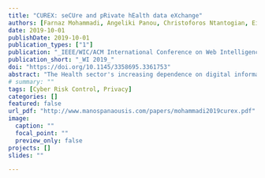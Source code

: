 ```yaml
---
title: "CUREX: seCUre and pRivate hEalth data eXchange"
authors: [Farnaz Mohammadi, Angeliki Panou, Christoforos Ntantogian, Eirini Karapistoli, Emmanouil Panaousis, Christos Xenakis]
date: 2019-10-01
publishDate: 2019-10-01
publication_types: ["1"]
publication: "_IEEE/WIC/ACM International Conference on Web Intelligence_"
publication_short: "_WI 2019_"
doi: "https://doi.org/10.1145/3358695.3361753"
abstract: "The Health sector's increasing dependence on digital information and communication infrastructures renders it vulnerable to privacy and cybersecurity threats, especially as the theft of health data has become lucrative for cyber criminals. CUREX comprehensively addresses the protection of the confidentiality and integrity of health data by producing a novel, flexible and scalable situational awareness-oriented platform. It allows a healthcare provider to assess cybersecurity and privacy risks that are exposed to and suggest optimal strategies for addressing these risks with safeguards tailored to each business case and application. CUREX is fully GDPR compliant by design. At its core, a decentralised architecture enhanced by a private blockchain infrastructure ensures the integrity of the data and –most importantly- the patient safety. Crucially, CUREX expands beyond technical measures and improves cyber hygiene through training and awareness activities for healthcare personnel. Its validation focuses on highly challenging cases of health data exchange, spanning patient cross-border mobility, remote healthcare, and data exchange for research.."
# summary: ""
tags: [Cyber Risk Control, Privacy]
categories: []
featured: false
url_pdf: "http://www.manospanaousis.com/papers/mohammadi2019curex.pdf"
image:
  caption: ""
  focal_point: ""
  preview_only: false
projects: []
slides: ""

---
```

